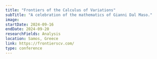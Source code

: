 ```yaml
---
title: "Frontiers of the Calculus of Variations"
subTitle: "A celebration of the mathematics of Gianni Dal Maso."
image:
startDate: 2024-09-16
endDate: 2024-09-20
researchFields: Analysis
location: Samos, Greece
link: https://frontierscv.com/
type: conference
---
```

